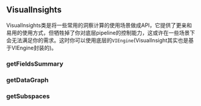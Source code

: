 ## VisualInsights

VisualInsights类是将一些常用的洞察计算的使用场景做成API，它提供了更亲和易用的使用方式，但牺牲掉了你对底层pipeline的控制能力，这或许在一些场景下会无法满足你的需求。这时你可以使用底层的`VIEngine`(VisualInsight其实也是基于VIEngine封装的)。

### getFieldsSummary

### getDataGraph

### getSubspaces


